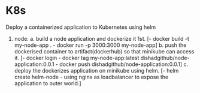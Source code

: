 # K8s
Deploy a containerized application to Kubernetes using helm
1. node:
    a. build a node application and dockerize it 1st. 
        [- docker build -t my-node-app .
         - docker run -p 3000:3000 my-node-app]
    b. push the dockerised container to artifact(dockerhub) so that minikube can access it.
        [- docker login
         - docker tag my-node-app:latest dishadgithub/node-application:0.0.1
         - docker push dishadgithub/node-application:0.0.1]
    c. deploy the dockerizes application on minikube using helm.
        [- helm create helm-node
         - using nginx as loadbalancer to expose the application to outer world.]
